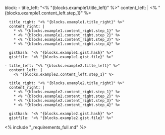 block:
    - title_left: "<% "{blocks.example1.title_left}" %>"
      content_left: |
        <% "{blocks.example1.content_left.step_1}" %> 

      title_right: "<% "{blocks.example1.title_right}" %>"
      content_right: |
        * <% "{blocks.example1.content_right.step_1}" %>
        * <% "{blocks.example1.content_right.step_2}" %>
        * <% "{blocks.example1.content_right.step_3}" %>
        * <% "{blocks.example1.content_right.step_4}" %> 

      gisthash: "<% "{blocks.example1.gist.hash}" %>"
      gistfile: "<% "{blocks.example1.gist.file}" %>"
      
    - title_left: "<% "{blocks.example2.title_left}" %>"
      content_left: |
        <% "{blocks.example2.content_left.step_1}" %> 
        
      title_right: "<% "{blocks.example2.title_right}" %>"
      content_right: |
        * <% "{blocks.example2.content_right.step_1}" %>
        * <% "{blocks.example2.content_right.step_2}" %>
        * <% "{blocks.example2.content_right.step_3}" %>
        * <% "{blocks.example2.content_right.step_4}" %> 
        
      gisthash: "<% "{blocks.example2.gist.hash}" %>"
      gistfile: "<% "{blocks.example2.gist.file}" %>"

<% include "_requirements_full.md" %>